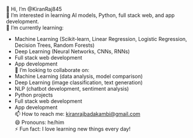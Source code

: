 👋 Hi, I’m @KiranRaj845  
👀 I’m interested in learning AI models, Python, full stack web, and app development.  
🌱 I’m currently learning:  
- Machine Learning (Scikit-learn, Linear Regression, Logistic Regression, Decision Trees, Random Forests)  
- Deep Learning (Neural Networks, CNNs, RNNs)  
- Full stack web development  
- App development  
💞️ I’m looking to collaborate on:  
- Machine Learning (data analysis, model comparison)  
- Deep Learning (image classification, text generation)  
- NLP (chatbot development, sentiment analysis)  
- Python projects  
- Full stack web development  
- App development  
📫 How to reach me: kiranrajbadakambi@gmail.com  
😄 Pronouns: he/him  
⚡ Fun fact: I love learning new things every day!  

<!---
KiranRaj845/KiranRaj845 is a ✨ special ✨ repository because its `README.md` (this file) appears on your GitHub profile.
You can click the Preview link to take a look at your changes.
--->
